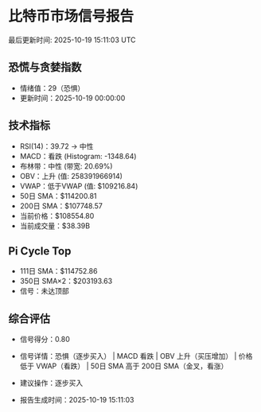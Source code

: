 # 比特币市场信号报告

最后更新时间: 2025-10-19 15:11:03 UTC

## 恐慌与贪婪指数
- 情绪值：29（恐惧）
- 更新时间：2025-10-19 00:00:00

## 技术指标
- RSI(14)：39.72 → 中性
- MACD：看跌 (Histogram: -1348.64)
- 布林带：中性 (带宽: 20.69%)
- OBV：上升 (值: 258391966914)
- VWAP：低于VWAP (值: $109216.84)
- 50日 SMA：$114200.81
- 200日 SMA：$107748.57
- 当前价格：$108554.80
- 当前成交量：$38.39B

## Pi Cycle Top
- 111日 SMA：$114752.86
- 350日 SMA×2：$203193.63
- 信号：未达顶部

## 综合评估
- 信号得分：0.80
- 信号详情：恐惧（逐步买入） | MACD 看跌 | OBV 上升（买压增加） | 价格低于 VWAP（看跌） | 50日 SMA 高于 200日 SMA（金叉，看涨）
- 建议操作：逐步买入

- 报告生成时间：2025-10-19 15:11:03